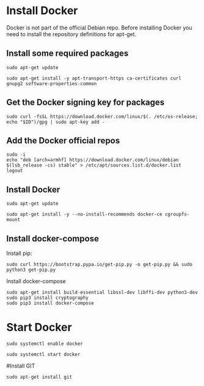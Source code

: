# Install Docker
Docker is not part of the official Debian repo.  Before installing Docker you need to install the repository definitions for apt-get.

## Install some required packages
```
sudo apt-get update
```
```
sudo apt-get install -y apt-transport-https ca-certificates curl gnupg2 software-properties-common
```
## Get the Docker signing key for packages
```
sudo curl -fsSL https://download.docker.com/linux/$(. /etc/os-release; echo "$ID")/gpg | sudo apt-key add -
```
## Add the Docker official repos
```
sudo -i
echo "deb [arch=armhf] https://download.docker.com/linux/debian $(lsb_release -cs) stable" > /etc/apt/sources.list.d/docker.list
logout
```
## Install Docker
```
sudo apt-get update
```
```
sudo apt-get install -y --no-install-recommends docker-ce cgroupfs-mount
```
## Install docker-compose
Install pip:
```
sudo curl https://bootstrap.pypa.io/get-pip.py -o get-pip.py && sudo python3 get-pip.py
```
Install docker-compose
```
sudo apt-get install build-essential libssl-dev libffi-dev python3-dev
sudo pip3 install cryptography
sudo pip3 install docker-compose
```

# Start Docker
```
sudo systemctl enable docker
```

```
sudo systemctl start docker
```

#Install GIT
```
sudo apt-get install git
```
